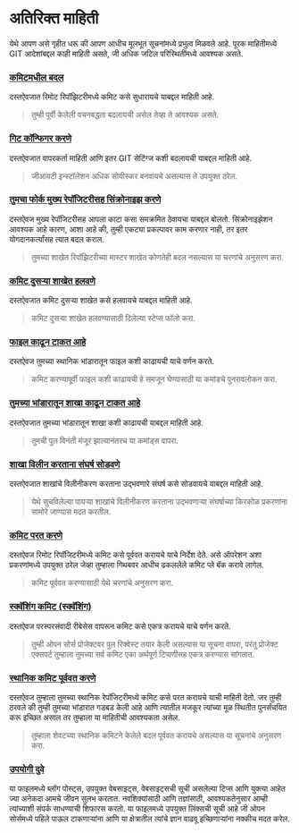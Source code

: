 # अतिरिक्त माहिती

येथे आपण असे गृहीत धरू की आपण आधीच मूलभूत सूचनांमध्ये प्रभुत्व मिळवले आहे. पूरक माहितीमध्ये GIT आदेशांबद्दल काही माहिती असते, जी अधिक जटिल परिस्थितींमध्ये आवश्यक असते.

### [कमिटमधील बदल](amending-a-commit.md)
दस्तऐवजात रिमोट रिपॉझिटरीमध्ये कमिट कसे सुधारायचे याबद्दल माहिती आहे.
> तुम्ही पूर्वी केलेली वचनबद्धता बदलायची असेल तेव्हा ते आवश्यक असते.

### [गिट कॉन्फिगर करणे](configuring-git.md)
दस्तऐवजात वापरकर्ता माहिती आणि इतर GIT सेटिंग्ज कशी बदलायची याबद्दल माहिती आहे.
> जीआयटी इन्स्टॉलेशन अधिक सोयीस्कर बनवायचे असल्यास ते उपयुक्त ठरेल.

### [तुमचा फोर्क मुख्य रेपॉजिटरीसह सिंक्रोनाइझ करणे](keeping-your-fork-synced-with-this-repository.md)
दस्तऐवज मुख्य रेपॉजिटरीसह आपला काटा कसा समक्रमित ठेवायचा याबद्दल बोलतो. सिंक्रोनाइझेशन आवश्यक आहे कारण, आशा आहे की, तुम्ही एकट्या प्रकल्पावर काम करणार नाही, तर इतर योगदानकर्त्यांसह त्यात बदल कराल.
> तुमच्या शाखेत रिपॉझिटरीच्या मास्टर शाखेत कोणतेही बदल नसल्यास या चरणांचे अनुसरण करा.

### [कमिट दुसऱ्या शाखेत हलवणे](moving-a-commit-to-a-different-branch.md)
दस्तऐवजात कमिट दुसर्‍या शाखेत कसे हलवायचे याबद्दल माहिती आहे.
> कमिट दुसर्‍या शाखेत हलवण्यासाठी दिलेल्या स्टेप्स फॉलो करा.

### [फाइल काढून टाकत आहे](removing-a-file.md)
दस्तऐवज तुमच्या स्थानिक भांडारातून फाइल कशी काढायची याचे वर्णन करते.
> कमिट करण्यापूर्वी फाइल कशी काढायची हे समजून घेण्यासाठी या कमांडचे पुनरावलोकन करा.

### [तुमच्या भांडारातून शाखा काढून टाकत आहे](removing-branch-from-your-repository.md)
दस्तऐवजात तुमच्या भांडारातून शाखा कशी काढायची याबद्दल माहिती आहे.
> तुमची पुल विनंती मंजूर झाल्यानंतरच या कमांड्स वापरा.

### [शाखा विलीन करताना संघर्ष सोडवणे](resolving-merge-conflicts.md)
दस्तऐवजात शाखांचे विलीनीकरण करताना उद्भवणारे संघर्ष कसे सोडवायचे याबद्दल माहिती आहे.
> येथे सुचविलेल्या पायर्‍या शाखांचे विलीनीकरण करताना उद्भवणाऱ्या संघर्षाच्या किरकोळ प्रकरणांना सामोरे जाण्यास मदत करतील.

### [कमिट परत करणे](reverting-a-commit.md)
दस्तऐवज रिमोट रिपॉजिटरीमध्ये कमिट कसे पूर्ववत करायचे याचे निर्देश देते. असे ऑपरेशन अशा प्रकरणांमध्ये उपयुक्त ठरेल जेव्हा तुम्हाला गिथबवर आधीच ढकललेले कमिट प्ले बॅक करावे लागेल.
> कमिट पूर्ववत करण्यासाठी येथे चरणांचे अनुसरण करा.

### [स्क्वॅशिंग कमिट (स्क्वॅशिंग)](squashing-commits.md)
दस्तऐवज परस्परसंवादी रीबेसेस वापरून कमिट कसे एकत्र करायचे याचे वर्णन करते.
> तुम्ही ओपन सोर्स प्रोजेक्टवर पुल रिक्वेस्ट तयार केली असल्यास या सूचना वापरा, परंतु प्रोजेक्ट एक्सपर्ट तुम्हाला तुमच्या सर्व कमिट एका अर्थपूर्ण टिप्पणीसह एकत्र करण्यास सांगतात.

### [स्थानिक कमिट पूर्ववत करणे](undoing-a-commit.md)
दस्तऐवज तुम्हाला तुमच्या स्थानिक रेपॉजिटरीमध्ये कमिट कसे परत करायचे याची माहिती देतो. जर तुम्ही ठरवले की तुम्ही तुमच्या भांडारात गडबड केली आहे आणि त्यातील मजकूर त्यांच्या मूळ स्थितीत पुनर्संचयित करू इच्छित असाल तर तुम्हाला या माहितीची आवश्यकता असेल.
> तुम्हाला शेवटच्या स्थानिक कमिटने केलेले बदल पूर्ववत करायचे असल्यास या सूचनांचे अनुसरण करा.

### [उपयोगी दुवे](उपयोगी-लिंक-फॉर-further-learning.md)
या फाइलमध्ये ब्लॉग पोस्ट्स, उपयुक्त वेबसाइट्स, वेबसाइट्सची सूची असलेल्या टिप्स आणि युक्त्या आहेत ज्या अनेकदा आमचे जीवन सुलभ करतात. नवशिक्यांसाठी आणि तज्ञांसाठी, आवश्यकतेनुसार आम्ही त्यांच्याशी संपर्क साधण्याची शिफारस करतो. या फाइलमध्ये उपयुक्त लिंक्सची सूची आहे जी ओपन सोर्समध्ये पहिले पाऊल टाकणाऱ्यांना आणि या क्षेत्रातील त्यांचे ज्ञान वाढवू इच्छिणाऱ्यांना नक्कीच मदत करेल.